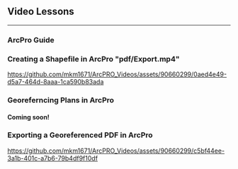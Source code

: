 ## Video Lessons

---

### ArcPro Guide


### Creating a Shapefile in ArcPro "pdf/Export.mp4" 


https://github.com/mkm1671/ArcPRO_Videos/assets/90660299/0aed4e49-d5a7-464d-8aaa-1ca590b83ada

### Georeferncing Plans in ArcPro 

#### Coming soon! 

### Exporting a Georeferenced PDF in ArcPro 


https://github.com/mkm1671/ArcPRO_Videos/assets/90660299/c5bf44ee-3a1b-401c-a7b6-79b4df9f10df



<!-- Remove above link if you don't want to attibute -->
